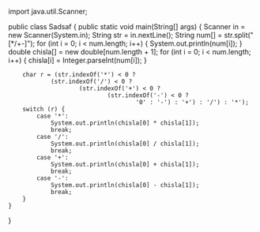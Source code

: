 






















































import java.util.Scanner;

public class Sadsaf {
    public static void main(String[] args) {
        Scanner in = new Scanner(System.in);
        String str = in.nextLine();
        String num[] = str.split("[*/+-]");
        for (int i = 0; i < num.length; i++) {
            System.out.println(num[i]);
        }
        double chisla[] = new double[num.length + 1];
        for (int i = 0; i < num.length; i++) {
            chisla[i] = Integer.parseInt(num[i]);
        }

        char r = (str.indexOf('*') < 0 ?
                (str.indexOf('/') < 0 ?
                        (str.indexOf('+') < 0 ?
                                (str.indexOf('-') < 0 ?
                                        '0' : '-') : '+') : '/') : '*');
        switch (r) {
            case '*':
                System.out.println(chisla[0] * chisla[1]);
                break;
            case '/':
                System.out.println(chisla[0] / chisla[1]);
                break;
            case '+':
                System.out.println(chisla[0] + chisla[1]);
                break;
            case '-':
                System.out.println(chisla[0] - chisla[1]);
                break;
        }
    }

}
